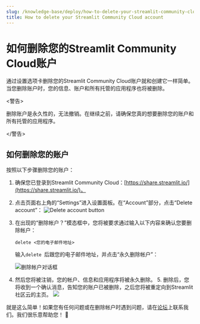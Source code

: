 ```yaml
---
slug: /knowledge-base/deploy/how-to-delete-your-streamlit-community-cloud-account
title: How to delete your Streamlit Community Cloud account
---
```


# 如何删除您的Streamlit Community Cloud账户

通过设置选项卡删除您的Streamlit Community Cloud账户就和创建它一样简单。当您删除账户时，您的信息、账户和所有托管的应用程序也将被删除。

<警告>

删除账户是永久性的，无法撤销。在继续之前，请确保您真的想要删除您的账户和所有托管的应用程序。

</警告>

## 如何删除您的账户

按照以下步骤删除您的账户：

1. 确保您已登录到Streamlit Community Cloud：[https://share.streamlit.io/](https://share.streamlit.io/)。
2. 点击页面右上角的“Settings”进入设置面板。在“Account”部分，点击“Delete account”：
   <Image src="/images/streamlit-community-cloud/delete-account.png" alt="Delete account button" clean />
3. 在出现的“删除帐户？”模态框中，您将被要求通过输入以下内容来确认您要删除帐户：

   ```
   delete <您的电子邮件地址>
   ```

   输入`delete `后跟您的电子邮件地址，并点击“永久删除帐户”：

   <Image src="/images/streamlit-community-cloud/delete-account-dialog.png" alt="删除帐户对话框" clean />

4. 然后您将被注销，您的帐户、信息和应用程序将被永久删除。
   5. 删除后，您将收到一个确认消息，告知您的账户已被删除，之后您将被重定向到Streamlit社区云的主页。
   <Image src="/images/streamlit-community-cloud/account-deleted.png" />

就是这么简单！如果您有任何问题或在删除帐户时遇到问题，请在[论坛](https://discuss.streamlit.io/c/community-cloud/13)上联系我们。我们很乐意帮助您！ 🎈